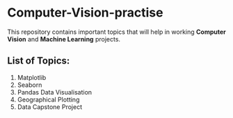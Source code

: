 # Computer-Vision-practise
This repository contains important topics that will help in working **Computer Vision** and **Machine Learning** projects.

## List of Topics:
1. Matplotlib
2. Seaborn
3. Pandas Data Visualisation
4. Geographical Plotting
5. Data Capstone Project
